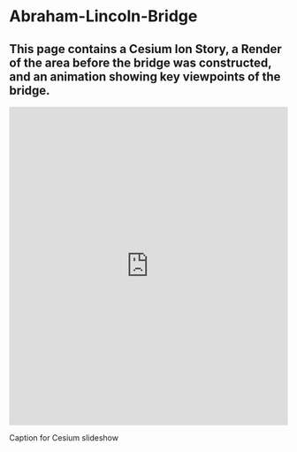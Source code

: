 # Abraham-Lincoln-Bridge
## This page contains a Cesium Ion Story, a Render of the area before the bridge was constructed, and an animation showing key viewpoints of the bridge.



<iframe title="Abraham Lincoln Bridge - Louisville, KY"  width="100%" height="576"
      src="https://ion.cesium.com/stories/viewer/?id=4c75b678-c92b-42f8-ab0e-02db2035e9cf" frameborder="0"
      allow="fullscreen" allowfullscreen="true" mozallowfullscreen="true" webkitallowfullscreen="true">
    </iframe>
    <!-- 💡💡💡 Cesium map: paste embed code above -->
    <p class="caption">Caption for Cesium slideshow</p>
    <div class="title">
   